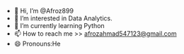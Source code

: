 - 👋 Hi, I’m @Afroz899
- 👀 I’m interested in Data Analytics.
- 🌱 I’m currently learning Python 
- 📫 How to reach me >> afrozahmad547123@gmail.com
- 😄 Pronouns:He
  

<!---
Afroz899/Afroz899 is a ✨ special ✨ repository because its `README.md` (this file) appears on your GitHub profile.
You can click the Preview link to take a look at your changes.
--->
